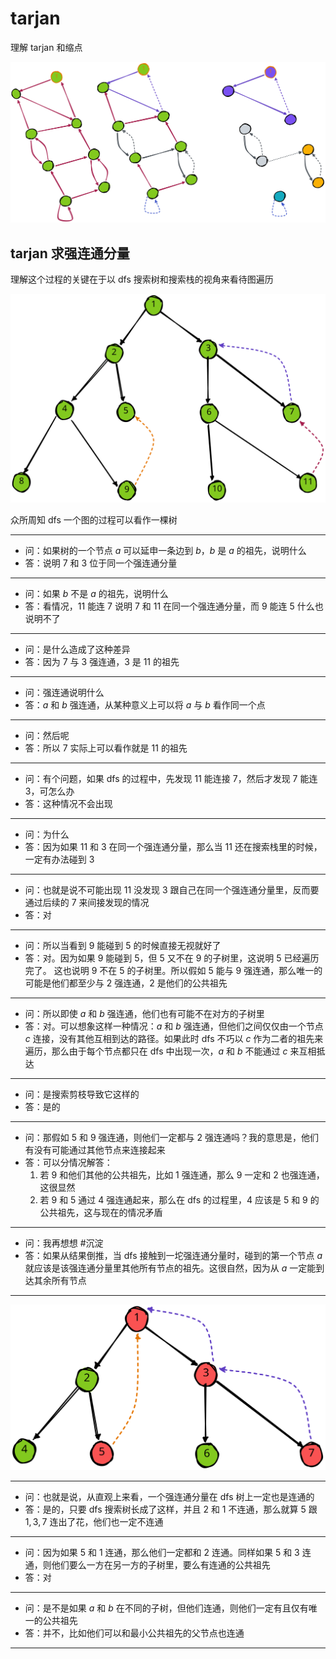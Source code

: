 # tarjan

理解 tarjan 和缩点

<img src="./img/tarjan.svg">

## tarjan 求强连通分量

理解这个过程的关键在于以 dfs 搜索树和搜索栈的视角来看待图遍历

<img src="./img/tarjan_tree.svg">

众所周知 dfs 一个图的过程可以看作一棵树

---

- 问：如果树的一个节点 $a$ 可以延申一条边到 $b$，$b$ 是 $a$ 的祖先，说明什么
- 答：说明 $7$ 和 $3$ 位于同一个强连通分量

---

- 问：如果 $b$ 不是 $a$ 的祖先，说明什么
- 答：看情况，$11$ 能连 $7$ 说明 $7$ 和 $11$ 在同一个强连通分量，而 $9$ 能连 $5$ 什么也说明不了

---

- 问：是什么造成了这种差异
- 答：因为 $7$ 与 $3$ 强连通，$3$ 是 $11$ 的祖先

---

- 问：强连通说明什么
- 答：$a$ 和 $b$ 强连通，从某种意义上可以将 $a$ 与 $b$ 看作同一个点

---

- 问：然后呢
- 答：所以 $7$ 实际上可以看作就是 $11$ 的祖先

---

- 问：有个问题，如果 dfs 的过程中，先发现 $11$ 能连接 $7$，然后才发现 $7$ 能连 $3$，可怎么办
- 答：这种情况不会出现

---

- 问：为什么
- 答：因为如果 $11$ 和 $3$ 在同一个强连通分量，那么当 $11$ 还在搜索栈里的时候，一定有办法碰到 $3$

---

- 问：也就是说不可能出现 $11$ 没发现 $3$ 跟自己在同一个强连通分量里，反而要通过后续的 $7$ 来间接发现的情况
- 答：对

---

- 问：所以当看到 $9$ 能碰到 $5$ 的时候直接无视就好了
- 答：对。因为如果 $9$ 能碰到 $5$，但 $5$ 又不在 $9$ 的子树里，这说明 $5$ 已经遍历完了。
  这也说明 $9$ 不在 $5$ 的子树里。所以假如 $5$ 能与 $9$ 强连通，那么唯一的可能是他们都至少与 $2$ 强连通，$2$ 是他们的公共祖先

---

- 问：所以即使 $a$ 和 $b$ 强连通，他们也有可能不在对方的子树里
- 答：对。可以想象这样一种情况：$a$ 和 $b$ 强连通，但他们之间仅仅由一个节点 $c$ 连接，没有其他互相到达的路径。如果此时 dfs 不巧以 $c$ 作为二者的祖先来遍历，那么由于每个节点都只在 dfs 中出现一次，$a$ 和 $b$ 不能通过 $c$ 来互相抵达

---

- 问：是搜索剪枝导致它这样的
- 答：是的

---

- 问：那假如 $5$ 和 $9$ 强连通，则他们一定都与 $2$ 强连通吗？我的意思是，他们有没有可能通过其他节点来连接起来
- 答：可以分情况解答：
  1. 若 $9$ 和他们其他的公共祖先，比如 $1$ 强连通，那么 $9$ 一定和 $2$ 也强连通，这很显然
  2. 若 $9$ 和 $5$ 通过 $4$ 强连通起来，那么在 dfs 的过程里，$4$ 应该是 $5$ 和 $9$ 的公共祖先，这与现在的情况矛盾

---

- 问：我再想想 #沉淀
- 答：如果从结果倒推，当 dfs 接触到一坨强连通分量时，碰到的第一个节点 $a$ 就应该是该强连通分量里其他所有节点的祖先。这很自然，因为从 $a$ 一定能到达其余所有节点

---

<img src="./img/tarjan_tree2.svg">

---

- 问：也就是说，从直观上来看，一个强连通分量在 dfs 树上一定也是连通的
- 答：是的，只要 dfs 搜索树长成了这样，并且 $2$ 和 $1$ 不连通，那么就算 $5$ 跟 $1, 3, 7$ 连出了花，他们也一定不连通

---

- 问：因为如果 $5$ 和 $1$ 连通，那么他们一定都和 $2$ 连通。同样如果 $5$ 和 $3$ 连通，则他们要么一方在另一方的子树里，要么有连通的公共祖先
- 答：对

---

- 问：是不是如果 $a$ 和 $b$ 在不同的子树，但他们连通，则他们一定有且仅有唯一的公共祖先
- 答：并不，比如他们可以和最小公共祖先的父节点也连通

---

